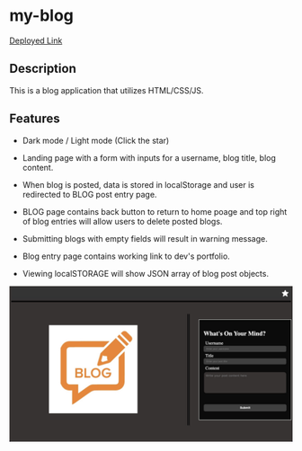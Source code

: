 # my-blog

[Deployed Link](https://imneeeks.github.io/my-blog/)

## Description

This is a blog application that utilizes HTML/CSS/JS.

## Features

- Dark mode / Light mode (Click the star)

- Landing page with a form with inputs for a username, blog title, blog content.

- When blog is posted, data is stored in localStorage and user is redirected to BLOG post entry page.

- BLOG page contains back button to return to home poage and top right of blog entries will allow users to delete posted blogs.

- Submitting blogs with empty fields will result in warning message.

- Blog entry page contains working link to dev's portfolio.

- Viewing localSTORAGE will show JSON array of blog post objects.

![screeenshot](./assets/images/mainpagescreenshot.jpeg)